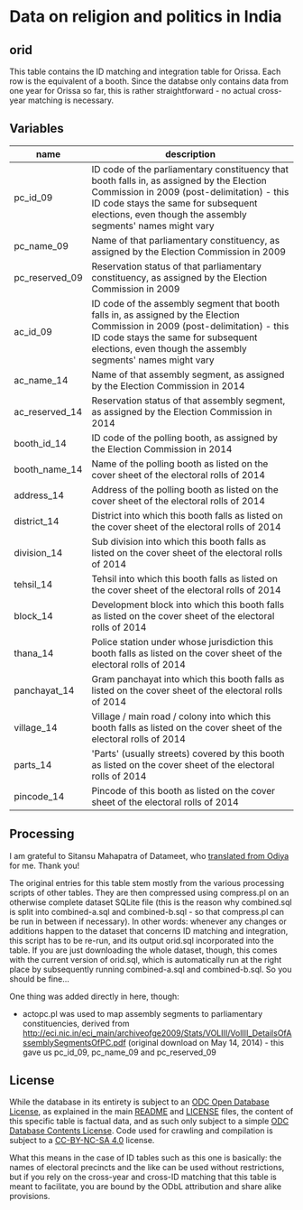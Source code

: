 # Data on religion and politics in India 

## orid

This table contains the ID matching and integration table for Orissa. Each row is the equivalent of a booth. Since the databse only contains data from one year for Orissa so far, this is rather straightforward - no actual cross-year matching is necessary.

## Variables

name | description
--- | ---
pc_id_09 | ID code of the parliamentary constituency that booth falls in, as assigned by the Election Commission in 2009 (post-delimitation) - this ID code stays the same for subsequent elections, even though the assembly segments' names might vary
pc_name_09 | Name of that parliamentary constituency, as assigned by the Election Commission in 2009
pc_reserved_09 | Reservation status of that parliamentary constituency, as assigned by the Election Commission in 2009
ac_id_09 | ID code of the assembly segment that booth falls in, as assigned by the Election Commission in 2009 (post-delimitation) - this ID code stays the same for subsequent elections, even though the assembly segments' names might vary
ac_name_14 | Name of that assembly segment, as assigned by the Election Commission in 2014
ac_reserved_14 | Reservation status of that assembly segment, as assigned by the Election Commission in 2014
booth_id_14 | ID code of the polling booth, as assigned by the Election Commission in 2014
booth_name_14 | Name of the polling booth as listed on the cover sheet of the electoral rolls of 2014
address_14 | Address of the polling booth as listed on the cover sheet of the electoral rolls of 2014
district_14 | District into which this booth falls as listed on the cover sheet of the electoral rolls of 2014
division_14 | Sub division into which this booth falls as listed on the cover sheet of the electoral rolls of 2014
tehsil_14 | Tehsil into which this booth falls as listed on the cover sheet of the electoral rolls of 2014
block_14 | Development block into which this booth falls as listed on the cover sheet of the electoral rolls of 2014
thana_14 | Police station under whose jurisdiction this booth falls as listed on the cover sheet of the electoral rolls of 2014
panchayat_14 | Gram panchayat into which this booth falls as listed on the cover sheet of the electoral rolls of 2014
village_14 | Village / main road / colony into which this booth falls as listed on the cover sheet of the electoral rolls of 2014
parts_14 | 'Parts' (usually streets) covered by this booth as listed on the cover sheet of the electoral rolls of 2014
pincode_14 | Pincode of this booth as listed on the cover sheet of the electoral rolls of 2014

## Processing

I am grateful to Sitansu Mahapatra of Datameet, who [translated from Odiya](https://groups.google.com/forum/#!topic/datameet/v44lyhPwzgA) for me. Thank you!

The original entries for this table stem mostly from the various processing scripts of other tables. They are then compressed using compress.pl on an otherwise complete dataset SQLite file (this is the reason why combined.sql is split into combined-a.sql and combined-b.sql - so that compress.pl can be run in between if necessary). In other words: whenever any changes or additions happen to the dataset that concerns ID matching and integration, this script has to be re-run, and its output orid.sql incorporated into the table. If you are just downloading the whole dataset, though, this comes with the current version of orid.sql, which is automatically run at the right place by subsequently running combined-a.sql and combined-b.sql. So you should be fine...

One thing was added directly in here, though:

* actopc.pl was used to map assembly segments to parliamentary constituencies, derived from http://eci.nic.in/eci_main/archiveofge2009/Stats/VOLIII/VolIII_DetailsOfAssemblySegmentsOfPC.pdf (original download on May 14, 2014) - this gave us pc_id_09, pc_name_09 and pc_reserved_09

## License

While the database in its entirety is subject to an [ODC Open Database License](http://opendatacommons.org/licenses/odbl/), as explained in the main [README](https://github.com/raphael-susewind/india-religion-politics/blob/master/README.md) and [LICENSE](https://github.com/raphael-susewind/india-religion-politics/blob/master/LICENSE.md) files, the content of this specific table is factual data, and as such only subject to a simple [ODC Database Contents License](http://opendatacommons.org/licenses/dbcl/). Code used for crawling and compilation is subject to a [CC-BY-NC-SA 4.0](https://creativecommons.org/licenses/by-nc-sa/4.0/) license.

What this means in the case of ID tables such as this one is basically: the names of electoral precincts and the like can be used without restrictions, but if you rely on the cross-year and cross-ID matching that this table is meant to facilitate, you are bound by the ODbL attribution and share alike provisions.
